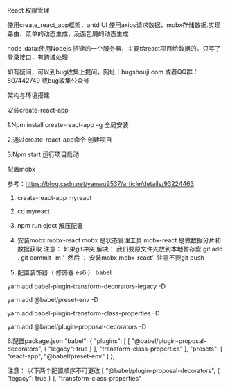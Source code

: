 React 权限管理

使用create_react_app框架，antd UI 使用axios请求数据，mobx存储数据.实现路由、菜单的动态生成，及面包屑的动态生成

node_data:使用Nodejs 搭建的一个服务器，主要给react项目给数据的。只写了登录接口，有跨域处理

如有疑问，可以到bug收集上提问，网址：bugshouji.com  或者QQ群：807442749 或bug收集公众号

架构与环境搭建

安装create-react-app

1.Npm install create-react-app –g 全局安装

2.通过create-react-app命令 创建项目

3.Npm start 运行项目启动


配置mobx

参考：https://blog.csdn.net/yanwu9537/article/details/93224463

1. create-react-app myreact
2. cd myreact
3. npm run eject 解压配置
4. 安装mobx mobx-react
mobx 是状态管理工具
mobx-react 是做数据分片和数据获取
注意： 如果git冲突
解决： 我们要原文件先放到本地暂存盘
git add .
git commit -m ’
​ 然后 ： 安装mobx mobx-react’
​ 注意不要git push

5. 配置装饰器（ 修饰器 es6 ） babel

yarn add babel-plugin-transform-decorators-legacy -D

yarn add @babel/preset-env -D

yarn add babel-plugin-transform-class-properties -D

yarn add @babel/plugin-proposal-decorators -D



6.配置package.json
"babel": {
	    "plugins": [
	      [
	        "@babel/plugin-proposal-decorators",
	        {
	          "legacy": true
	        }
	      ],
      "transform-class-properties"
    ],
    "presets": [
      "react-app",
      "@babel/preset-env"
    ]
    },

  注意： 以下两个配置顺序不可更改
     [
        "@babel/plugin-proposal-decorators",
        {
          "legacy": true
        }
      ],
      "transform-class-properties"
